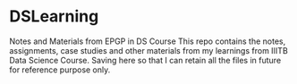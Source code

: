 # DSLearning
Notes and Materials from EPGP in DS Course
This repo contains the notes, assignments, case studies and other materials from my learnings from IIITB Data Science Course.
Saving here so that I can retain all the files in future for reference purpose only.
